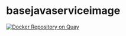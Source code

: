 # basejavaserviceimage

[![Docker Repository on Quay](https://quay.io/repository/evryfs/base-java-service/status "Docker Repository on Quay")](https://quay.io/repository/evryfs/base-java-service)
